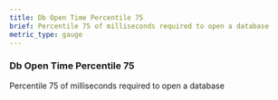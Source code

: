 ```yaml
---
title: Db Open Time Percentile 75
brief: Percentile 75 of milliseconds required to open a database
metric_type: gauge
---
```

### Db Open Time Percentile 75

Percentile 75 of milliseconds required to open a database